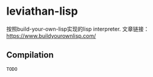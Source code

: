 # leviathan-lisp

按照build-your-own-lisp实现的lisp interpreter.
文章链接：https://www.buildyourownlisp.com/

## Compilation
```bash
TODO
```